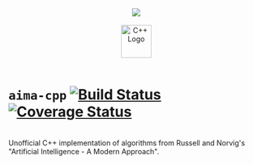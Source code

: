 <div align="center">
  <a href="http://aima.cs.berkeley.edu/"><img src="https://raw.githubusercontent.com/aimacode/aima-python/master/images/aima_logo.png"></a><br><br>
</div>
<div align="center">
  <a href="http://aima.cs.berkeley.edu/"><img src="https://raw.githubusercontent.com/isocpp/logos/master/cpp_logo.png" alt="C++ Logo" width="60" height="65" /></a><br><br>
</div>

# `aima-cpp` [![Build Status](https://travis-ci.org/ad71/aima-cpp.svg?branch=master)](https://travis-ci.org/ad71/aima-cpp) [![Coverage Status](https://coveralls.io/repos/github/ad71/aima-cpp/badge.svg?branch=master)](https://coveralls.io/github/ad71/aima-cpp?branch=master)

<br>
Unofficial C++ implementation of algorithms from Russell and Norvig's "Artificial Intelligence - A Modern Approach".
